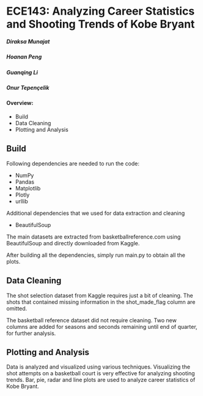 # ECE143: Analyzing Career Statistics and Shooting Trends of Kobe Bryant 
##### Diraksa Munajat  
##### Hoanan Peng  
##### Guanqing Li  
##### Onur Tepençelik  


#### Overview:
- Build
- Data Cleaning
- Plotting and Analysis


## Build
Following dependencies are needed to run the code:
  - NumPy
  - Pandas
  - Matplotlib
  - Plotly
  - urllib

Additional dependencies that we used for data extraction and cleaning
  - BeautifulSoup
  
The main datasets are extracted from basketballreference.com using BeautifulSoup and directly downloaded from Kaggle.

After building all the dependencies, simply run main.py to obtain all the plots.
  
## Data Cleaning

The shot selection dataset from Kaggle requires just a bit of cleaning. The shots that contained missing information in the 
shot_made_flag column are omitted.

The basketball reference dataset did not require cleaning. Two new columns are added for seasons and seconds remaining until
end of quarter, for further analysis.

## Plotting and Analysis

Data is analyzed and visualized using various techniques. Visualizing the shot attempts on a basketball court is very effective
for analyzing shooting trends. Bar, pie, radar and line plots are used to analyze career statistics of Kobe Bryant.


